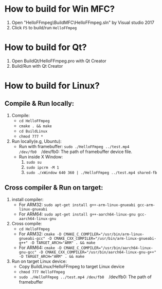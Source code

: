# How to build for Win MFC?
1. Open "HelloFFmpeg\BuildMFC\HelloFFmpeg.sln" by Visual studio 2017
2. Click `F5` to build/run `HelloFFmpeg`

# How to build for Qt?
1. Open BuildQt/HelloFFmpeg.pro with Qt Creator
2. Build/Run with Qt Creator

# How to build for Linux?
## Compile & Run locally:
1. Compile:
    - `cd HelloFFmpeg`
    - `cmake . && make`
    - `cd BuildLinux`
    - `chmod 777 *`
2. Run locally(e.g, Ubuntu):
    - Run with framebuffer: `sudo ./HelloFFmpeg ../test.mp4 /dev/fb0`&nbsp;&nbsp;&nbsp;&nbsp;/dev/fb0: The path of framebuffer device file.
    - Run inside X Window:
        1. `sudo su`
        2. `sudo ipcrm -M 1`
        3. `sudo ./xWindow 640 360 | ./HelloFFmpeg ../test.mp4 shared-fb`

## Cross compiler & Run on target:
1. install compiler:
    - For ARM32: `sudo apt-get install g++-arm-linux-gnueabi gcc-arm-linux-gnueabi`
    - For ARM64: `sudo apt-get install g++-aarch64-linux-gnu gcc-aarch64-linux-gnu`
2. Cross compile:
    - `cd HelloFFmpeg`
    - For ARM32: `cmake -D CMAKE_C_COMPILER="/usr/bin/arm-linux-gnueabi-gcc" -D CMAKE_CXX_COMPILER="/usr/bin/arm-linux-gnueabi-g++" -D TARGET_ARCH="ARM" . && make`
    - For ARM64: `cmake -D CMAKE_C_COMPILER="/usr/bin/aarch64-linux-gnu-gcc" -D CMAKE_CXX_COMPILER="/usr/bin/aarch64-linux-gnu-g++" -D TARGET_ARCH="ARM" . && make`
3. Run on target Linux device:
    - Copy BuildLinux/HelloFFmpeg to target Linux device
    - `chmod 777 HelloFFmpeg`
    - `sudo ./HelloFFmpeg ../test.mp4 /dev/fb0`&nbsp;&nbsp;&nbsp;&nbsp;/dev/fb0: The path of framebuffer
